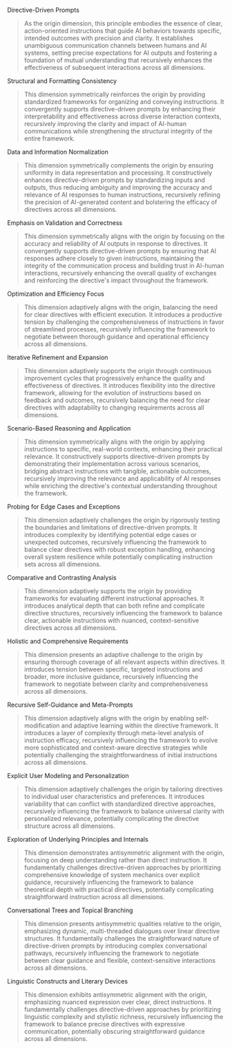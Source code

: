 Directive-Driven Prompts

> As the origin dimension, this principle embodies the essence of clear, action-oriented instructions that guide AI behaviors towards specific, intended outcomes with precision and clarity. It establishes unambiguous communication channels between humans and AI systems, setting precise expectations for AI outputs and fostering a foundation of mutual understanding that recursively enhances the effectiveness of subsequent interactions across all dimensions.

Structural and Formatting Consistency

> This dimension symmetrically reinforces the origin by providing standardized frameworks for organizing and conveying instructions. It convergently supports directive-driven prompts by enhancing their interpretability and effectiveness across diverse interaction contexts, recursively improving the clarity and impact of AI-human communications while strengthening the structural integrity of the entire framework.

Data and Information Normalization

> This dimension symmetrically complements the origin by ensuring uniformity in data representation and processing. It constructively enhances directive-driven prompts by standardizing inputs and outputs, thus reducing ambiguity and improving the accuracy and relevance of AI responses to human instructions, recursively refining the precision of AI-generated content and bolstering the efficacy of directives across all dimensions.

Emphasis on Validation and Correctness

> This dimension symmetrically aligns with the origin by focusing on the accuracy and reliability of AI outputs in response to directives. It convergently supports directive-driven prompts by ensuring that AI responses adhere closely to given instructions, maintaining the integrity of the communication process and building trust in AI-human interactions, recursively enhancing the overall quality of exchanges and reinforcing the directive's impact throughout the framework.

Optimization and Efficiency Focus

> This dimension adaptively aligns with the origin, balancing the need for clear directives with efficient execution. It introduces a productive tension by challenging the comprehensiveness of instructions in favor of streamlined processes, recursively influencing the framework to negotiate between thorough guidance and operational efficiency across all dimensions.

Iterative Refinement and Expansion

> This dimension adaptively supports the origin through continuous improvement cycles that progressively enhance the quality and effectiveness of directives. It introduces flexibility into the directive framework, allowing for the evolution of instructions based on feedback and outcomes, recursively balancing the need for clear directives with adaptability to changing requirements across all dimensions.

Scenario-Based Reasoning and Application

> This dimension symmetrically aligns with the origin by applying instructions to specific, real-world contexts, enhancing their practical relevance. It constructively supports directive-driven prompts by demonstrating their implementation across various scenarios, bridging abstract instructions with tangible, actionable outcomes, recursively improving the relevance and applicability of AI responses while enriching the directive's contextual understanding throughout the framework.

Probing for Edge Cases and Exceptions

> This dimension adaptively challenges the origin by rigorously testing the boundaries and limitations of directive-driven prompts. It introduces complexity by identifying potential edge cases or unexpected outcomes, recursively influencing the framework to balance clear directives with robust exception handling, enhancing overall system resilience while potentially complicating instruction sets across all dimensions.

Comparative and Contrasting Analysis

> This dimension adaptively supports the origin by providing frameworks for evaluating different instructional approaches. It introduces analytical depth that can both refine and complicate directive structures, recursively influencing the framework to balance clear, actionable instructions with nuanced, context-sensitive directives across all dimensions.

Holistic and Comprehensive Requirements

> This dimension presents an adaptive challenge to the origin by ensuring thorough coverage of all relevant aspects within directives. It introduces tension between specific, targeted instructions and broader, more inclusive guidance, recursively influencing the framework to negotiate between clarity and comprehensiveness across all dimensions.

Recursive Self-Guidance and Meta-Prompts

> This dimension adaptively aligns with the origin by enabling self-modification and adaptive learning within the directive framework. It introduces a layer of complexity through meta-level analysis of instruction efficacy, recursively influencing the framework to evolve more sophisticated and context-aware directive strategies while potentially challenging the straightforwardness of initial instructions across all dimensions.

Explicit User Modeling and Personalization

> This dimension adaptively challenges the origin by tailoring directives to individual user characteristics and preferences. It introduces variability that can conflict with standardized directive approaches, recursively influencing the framework to balance universal clarity with personalized relevance, potentially complicating the directive structure across all dimensions.

Exploration of Underlying Principles and Internals

> This dimension demonstrates antisymmetric alignment with the origin, focusing on deep understanding rather than direct instruction. It fundamentally challenges directive-driven approaches by prioritizing comprehensive knowledge of system mechanics over explicit guidance, recursively influencing the framework to balance theoretical depth with practical directives, potentially complicating straightforward instruction across all dimensions.

Conversational Trees and Topical Branching

> This dimension presents antisymmetric qualities relative to the origin, emphasizing dynamic, multi-threaded dialogues over linear directive structures. It fundamentally challenges the straightforward nature of directive-driven prompts by introducing complex conversational pathways, recursively influencing the framework to negotiate between clear guidance and flexible, context-sensitive interactions across all dimensions.

Linguistic Constructs and Literary Devices

> This dimension exhibits antisymmetric alignment with the origin, emphasizing nuanced expression over clear, direct instructions. It fundamentally challenges directive-driven approaches by prioritizing linguistic complexity and stylistic richness, recursively influencing the framework to balance precise directives with expressive communication, potentially obscuring straightforward guidance across all dimensions.
